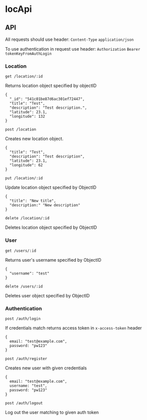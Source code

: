 locApi
======

## API

All requests should use header:
`Content-Type` `application/json`


To use authentication in request use header:
`Authorization` `Bearer tokenKeyFromAuthLogin`

### Location

`get /location/:id`

Returns location object specified by objectID

```
{
  "_id": "541c01be87d6ac301ef72447",
  "title": "Test",
  "description": "Test description.",
  "latitude": 23.1,
  "longitude": 132
}
```



`post /location`

Creates new location object.

```
{
  "title": "Test",
  "description": "Test description",
  "latitude": 23.1,
  "longitude": 62
}
```



`put /location/:id`

Update location object specified by ObjectID

```
{
  "title": "New title",
  "description:" "New description"
}
```



`delete /location/:id`

Deletes location object specified by ObjectID

### User

`get /users/:id`

Returns user's username specified by ObjectID

```
{
  "username": "test"
}
```



`delete /users/:id`

Deletes user object specified by ObjectID

### Authentication

`post /auth/login`

If credentials match returns access token in `x-access-token` header

```
{
  email: "test@example.com",
  password: "pw123"
}
```



`post /auth/register`

Creates new user with given credentials

```
{
  email: "test@example.com",
  username: "test",
  password: "pw123"
}
```



`post /auth/logout`

Log out the user matching to given auth token
